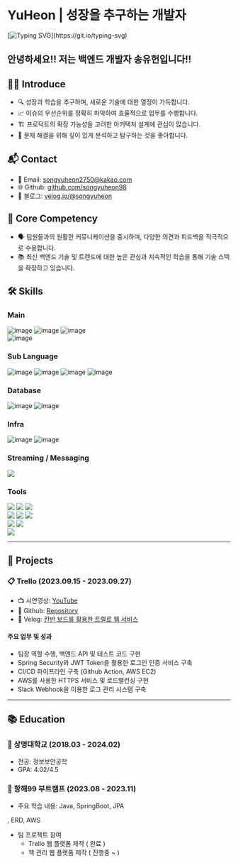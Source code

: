 # YuHeon | 성장을 추구하는 개발자

[![Typing SVG](https://readme-typing-svg.demolab.com?font=Fira+Code&weight=600&pause=700&color=C03BF7&center=true&random=false&width=1000&lines=Nice+to+meet+you!!;My+name+is+Song+Yuheon%2C+and+I+am+a+backend+developer+who+always+pursues+growth!!)](https://git.io/typing-svg)

## 안녕하세요!! 저는 백엔드 개발자 송유헌입니다!!

## 🙋‍♂️ Introduce

- 🔍 성장과 학습을 추구하며, 새로운 기술에 대한 열정이 가득합니다.
- 📈 이슈의 우선순위를 정확히 파악하여 효율적으로 업무를 수행합니다.
- 🏗️ 프로덕트의 확장 가능성을 고려한 아키텍처 설계에 관심이 많습니다.
- 🧐 문제 해결을 위해 깊이 있게 분석하고 탐구하는 것을 좋아합니다.


## 📬 Contact

- 📧 Email: [songyuheon2750@kakao.com](mailto:songyuheon2750@kakao.com)
- 🌐 Github: [github.com/songyuheon98](https://github.com/songyuheon98/)
- 📝 블로그: [velog.io/@songyuheon](https://velog.io/@songyuheon)
    
  
 
## 💪 Core Competency

- 🗣️ 팀원들과의 원활한 커뮤니케이션을 중시하며, 다양한 의견과 피드백을 적극적으로 수용합니다.
- 📚 최신 백엔드 기술 및 트렌드에 대한 높은 관심과 지속적인 학습을 통해 기술 스택을 확장하고 있습니다.

## 🛠 Skills
### Main
![image](https://github.com/songyuheon98/songyuheon98/assets/140541167/9e4aa00e-a616-44c2-8380-d53ee2ba8fd3)
![image](https://github.com/songyuheon98/songyuheon98/assets/140541167/77936a3d-819c-4586-bcb5-722c106b82ca)
![image](https://github.com/songyuheon98/songyuheon98/assets/140541167/274bd6ac-fa75-4dfc-960b-515899da417c)<br>
![image](https://github.com/songyuheon98/songyuheon98/assets/140541167/a6aa3787-c970-49e3-a441-51aa63b8a0e4)


### Sub Language
![image](https://github.com/songyuheon98/songyuheon98/assets/140541167/a7e83447-0431-4364-a36d-7af5bb45855a)
![image](https://github.com/songyuheon98/songyuheon98/assets/140541167/e51e0345-c47c-492d-84d6-9758c4c81c86)
![image](https://github.com/songyuheon98/songyuheon98/assets/140541167/8c4fb995-7406-4f9f-919d-f6708c690e1a)
![image](https://github.com/songyuheon98/songyuheon98/assets/140541167/ecd4d5bc-2e35-42be-8426-a495eeb647bc)

### Database
![image](https://github.com/songyuheon98/songyuheon98/assets/140541167/5c11b466-682a-4840-9bd9-0fa56581601c)
![image](https://github.com/songyuheon98/songyuheon98/assets/140541167/9b391039-020f-4756-b2e9-847f3ea439b8)


### Infra
![image](https://github.com/songyuheon98/songyuheon98/assets/140541167/8705dafb-ab63-46fa-b904-061b9a45f0c9)
![image](https://github.com/songyuheon98/songyuheon98/assets/140541167/928c247e-aab5-45ca-9395-c435db61ff64)

### Streaming / Messaging
<img src="https://img.shields.io/badge/Apache Kafka-231F20?style=for-the-badge&logo=Apache Kafka&logoColor=white"><br>

### Tools
<div>

<img src="https://img.shields.io/badge/GitHub-181717?style=for-the-badge&logo=GitHub&logoColor=white">
<img src="https://img.shields.io/badge/Git-181717?style=for-the-badge&logo=Git&logoColor=white">
<img src="https://img.shields.io/badge/GitHub Actions-181717?style=for-the-badge&logo=GitHub Actions&logoColor=white"><br>
<img src="https://img.shields.io/badge/Junit5-25A162?style=for-the-badge&logo=Junit5&logoColor=white">
<img src="https://img.shields.io/badge/Apache JMeter-D22128?style=for-the-badge&logo=Apache JMeter&logoColor=white">
<img src="https://img.shields.io/badge/Postman-FF6C37?style=for-the-badge&logo=Postman&logoColor=white"><br>
<img src="https://img.shields.io/badge/Slack-4A154B?style=for-the-badge&logo=Slack&logoColor=white">
<img src="https://img.shields.io/badge/Notion-000000?style=for-the-badge&logo=Notion&logoColor=white"><br>


<img src="https://img.shields.io/badge/IntelliJ IDEA-000000?style=for-the-badge&logo=IntelliJ IDEA&logoColor=white">

    
</div>





---

## 📁 Projects

### 📋 Trello (2023.09.15 - 2023.09.27)
- 📺 시연영상: [YouTube](https://www.youtube.com/watch?v=u5If0C-5LOY&t=13s)
- 🐙 Github: [Repository](https://github.com/songyuheon98/SpecialtyProjects)
- 📖 Velog: [칸반 보드를 활용한 트렐로 웹 서비스](https://velog.io/@songyuheon/칸반-보드를-활용한-트렐로-웹-서비스)

#### 주요 업무 및 성과
- 팀장 역할 수행, 백엔드 API 및 테스트 코드 구현
- Spring Security와 JWT Token을 활용한 로그인 인증 서비스 구축
- CI/CD 파이프라인 구축 (Github Action, AWS EC2)
- AWS를 사용한 HTTPS 서비스 및 로드밸런싱 구현
- Slack Webhook을 이용한 로그 관리 시스템 구축

---

## 📚 Education

### 🏫 상명대학교 (2018.03 - 2024.02)
- 전공: 정보보안공학
- GPA: 4.02/4.5

### 🚀 항해99 부트캠프 (2023.08 - 2023.11)
- 주요 학습 내용: Java, SpringBoot, JPA

, ERD, AWS
- 팀 프로젝트 참여
    - Trello 웹 플랫폼 제작 ( 완료 ) 
    - 책 관리 웹 플랫폼 제작 ( 진행중 ~ )
